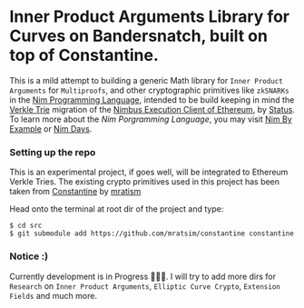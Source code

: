 # Inner Product Arguments Library for Curves on Bandersnatch, built on top of Constantine.

This is a mild attempt to building a generic Math library for `Inner Product Arguments` for `Multiproofs`, and other cryptographic primitives like `zkSNARKs` in the [Nim Programming Language](https://nim-lang.org/documentation.html), intended to be build keeping in mind the [Verkle Trie](https://ethereum.org/en/roadmap/verkle-trees/) migration of the [Nimbus Execution Client of Ethereum](https://github.com/status-im/nimbus-eth1), by [Status](https://status.im/). To learn more about the *Nim Porgramming Language*, you may visit [Nim By Example](https://nim-by-example.github.io/) or [Nim Days](https://github.com/xmonader/nimdays).

### Setting up the repo
This is an experimental project, if goes well, will be integrated to Ethereum Verkle Tries. The existing crypto primitives used in this project has been taken from [Constantine](https://github.com/mratsim/constantine) by [mratism](https://github.com/mratsim/)

Head onto the terminal at root dir of the project and type:

```
$ cd src
$ git submodule add https://github.com/mratsim/constantine constantine
```
### Notice :)

Currently development is in Progress 👷🏾‍♂️. I will try to add more dirs for `Research` on `Inner Product Arguments`, `Elliptic Curve Crypto`, `Extension Fields` and much more.
